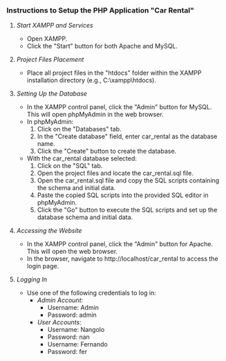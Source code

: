 ### Instructions to Setup the PHP Application "Car Rental"

1. *Start XAMPP and Services*
   - Open XAMPP.
   - Click the "Start" button for both Apache and MySQL.

2. *Project Files Placement*
   - Place all project files in the "htdocs" folder within the XAMPP installation directory (e.g., C:\xampp\htdocs).

3. *Setting Up the Database*
   - In the XAMPP control panel, click the "Admin" button for MySQL. This will open phpMyAdmin in the web browser.
   - In phpMyAdmin:
     1. Click on the "Databases" tab.
     2. In the "Create database" field, enter car_rental as the database name.
     3. Click the "Create" button to create the database.
   - With the car_rental database selected:
     1. Click on the "SQL" tab.
     2. Open the project files and locate the car_rental.sql file.
     3. Open the car_rental.sql file and copy the SQL scripts containing the schema and initial data.
     4. Paste the copied SQL scripts into the provided SQL editor in phpMyAdmin.
     5. Click the "Go" button to execute the SQL scripts and set up the database schema and initial data.

4. *Accessing the Website*
   - In the XAMPP control panel, click the "Admin" button for Apache. This will open the web browser.
   - In the browser, navigate to http://localhost/car_rental to access the login page.

5. *Logging In*
   - Use one of the following credentials to log in:
     - *Admin Account:*
       - Username: Admin
       - Password: admin
     - *User Accounts:*
       - Username: Nangolo
       - Password: nan
       - Username: Fernando
       - Password: fer
